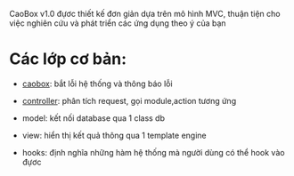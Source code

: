 CaoBox v1.0 đựơc thiết kế đơn giản dựa trên mô hình MVC, thuận tiện cho việc nghiên cứu và phát triển các ứng dụng theo ý của bạn

# Các lớp cơ bản: #
- [caobox](http://code.google.com/p/caobox/wiki/class_caobox): bắt lỗi hệ thống và thông báo lỗi

- [controller](http://code.google.com/p/caobox/wiki/class_controller): phân tích request, gọi module,action tương ứng

- model:  kết nối database qua 1 class db

- view: hiển thị kết quả thông qua 1 template engine

- hooks: định nghĩa những hàm hệ thống mà người dùng có thể hook vào đựơc